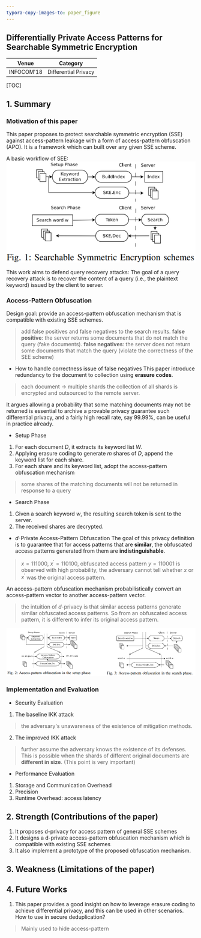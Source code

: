 ```yaml
---
typora-copy-images-to: paper_figure
---
```

Differentially Private Access Patterns for Searchable Symmetric Encryption
------------------------------------------
|   Venue    |       Category       |
| :--------: | :------------------: |
| INFOCOM'18 | Differential Privacy |
[TOC]

## 1. Summary
### Motivation of this paper
This paper proposes  to protect searchable symmetric encryption (SSE) against access-pattern leakage with a form of access-pattern obfuscation (APO). 
It is a framework which can built over any given SSE scheme.

A basic workflow of SEE:
![1557997548672](paper_figure/1557997548672.png)

This work aims to defend query recovery attacks:
The goal of a query recovery attack is to recover the content of a query (i.e., the plaintext keyword) issued by the client to server.

### Access-Pattern Obfuscation
Design goal: provide an access-pattern obfuscation mechanism that is compatible with existing SSE schemes.
> add false positives and false negatives to the search results.
> **false positive**: the server returns some documents that do not match the query (fake documents).
> **false negatives**: the server does not return some documents that match the query (violate the correctness of the SEE scheme)

- How to handle correctness issue of false negatives
This paper introduce redundancy to the document to collection using **erasure codes**.
> each document $\rightarrow$ multiple shards
> the collection of all shards is encrypted and outsourced to the remote server.

It argues allowing a probability that some matching documents may not be returned is essential to archive a provable privacy guarantee such differential privacy, and a fairly high recall rate, say 99.99%, can be useful in practice already.

- Setup Phase
1. For each document $D$, it extracts its keyword list $W$.
2. Applying erasure coding to generate $m$ shares of $D$, append the keyword list for each share.
3. For each share and its keyword list, adopt the access-pattern obfuscation mechanism
> some shares of the matching documents will not be returned in response to a query

- Search Phase
1. Given a search keyword $w$, the resulting search token is sent to the server.
2. The received shares are decrypted.

- $d​$-Private Access-Pattern Obfuscation
The goal of this privacy definition is to guarantee that for access patterns that are **similar**, the obfuscated access patterns generated from them are **indistinguishable**.
> $x=111000$, $x^{'}=110100$, obfuscated access pattern $y=110001$ is observed with high probability, the adversary cannot tell whether $x$ or $x^{'}$ was the original access pattern.

An access-pattern obfuscation mechanism probabilistically convert an access-pattern vector to another access-pattern vector. 
> the intuition of $d$-privacy is that similar access patterns generate similar obfuscated access patterns.
> So from an obfuscated access pattern, it is different to infer its original access pattern.

![1558079145575](paper_figure/1558079145575.png)


### Implementation and Evaluation
- Security Evaluation 
1. The baseline IKK attack
> the adversary's unawareness of the existence of mitigation methods.

2. The improved IKK attack
> further assume the adversary knows the existence of its defenses.
> This is possible when the shards of different original documents are **different in size**. (This point is very important)

- Performance Evaluation 
1. Storage and Communication Overhead
2. Precision
3. Runtime Overhead: access latency

## 2. Strength (Contributions of the paper)
1. It proposes  d-privacy for access pattern of general SSE schemes
2. It designs a d-private access-pattern obfuscation mechanism which is compatible with existing SSE schemes
3. It also implement a prototype of the proposed obfuscation mechanism.

## 3. Weakness (Limitations of the paper)

## 4. Future Works
1. This paper provides a good insight on how to leverage erasure coding to achieve differential privacy, and this can be used in other scenarios. How to use in secure deduplication?

> Mainly used to hide access-pattern